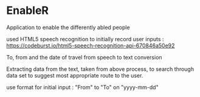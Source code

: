 # EnableR
Application to enable the differently abled people

used HTML5 speech recognition to initially record user inputs : https://codeburst.io/html5-speech-recognition-api-670846a50e92

To, from and the date of travel from speech to text conversion

Extracting data from the text, taken from above process, to search through data set to suggest most appropriate route to the user.

use format for initial input : "From" to "To" on "yyyy-mm-dd"
